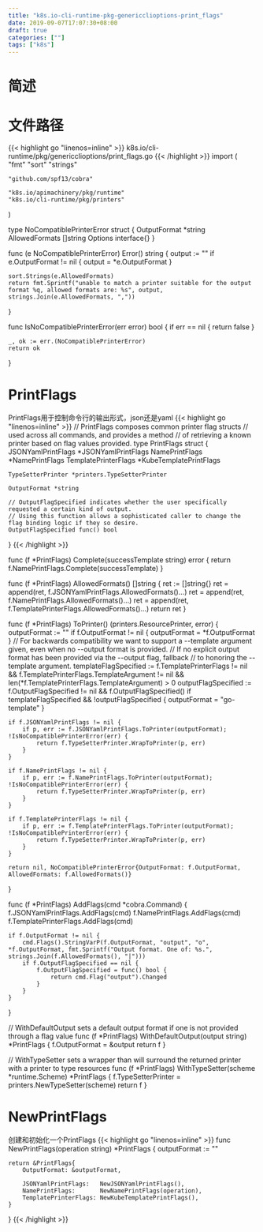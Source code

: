 ```yaml
---
title: "k8s.io-cli-runtime-pkg-genericclioptions-print_flags"
date: 2019-09-07T17:07:30+08:00
draft: true
categories: [""]
tags: ["k8s"]
---
```

# 简述
<!--more-->

# 文件路径
{{< highlight go "linenos=inline" >}}
k8s.io/cli-runtime/pkg/genericclioptions/print_flags.go
{{< /highlight >}}
import (
	"fmt"
	"sort"
	"strings"

	"github.com/spf13/cobra"

	"k8s.io/apimachinery/pkg/runtime"
	"k8s.io/cli-runtime/pkg/printers"
)

type NoCompatiblePrinterError struct {
	OutputFormat   *string
	AllowedFormats []string
	Options        interface{}
}

func (e NoCompatiblePrinterError) Error() string {
	output := ""
	if e.OutputFormat != nil {
		output = *e.OutputFormat
	}

	sort.Strings(e.AllowedFormats)
	return fmt.Sprintf("unable to match a printer suitable for the output format %q, allowed formats are: %s", output, strings.Join(e.AllowedFormats, ","))
}

func IsNoCompatiblePrinterError(err error) bool {
	if err == nil {
		return false
	}

	_, ok := err.(NoCompatiblePrinterError)
	return ok
}

# PrintFlags
PrintFlags用于控制命令行的输出形式，json还是yaml
{{< highlight go "linenos=inline" >}}
// PrintFlags composes common printer flag structs
// used across all commands, and provides a method
// of retrieving a known printer based on flag values provided.
type PrintFlags struct {
	JSONYamlPrintFlags   *JSONYamlPrintFlags
	NamePrintFlags       *NamePrintFlags
	TemplatePrinterFlags *KubeTemplatePrintFlags

	TypeSetterPrinter *printers.TypeSetterPrinter

	OutputFormat *string

	// OutputFlagSpecified indicates whether the user specifically requested a certain kind of output.
	// Using this function allows a sophisticated caller to change the flag binding logic if they so desire.
	OutputFlagSpecified func() bool
}
{{< /highlight >}}

func (f *PrintFlags) Complete(successTemplate string) error {
	return f.NamePrintFlags.Complete(successTemplate)
}

func (f *PrintFlags) AllowedFormats() []string {
	ret := []string{}
	ret = append(ret, f.JSONYamlPrintFlags.AllowedFormats()...)
	ret = append(ret, f.NamePrintFlags.AllowedFormats()...)
	ret = append(ret, f.TemplatePrinterFlags.AllowedFormats()...)
	return ret
}

func (f *PrintFlags) ToPrinter() (printers.ResourcePrinter, error) {
	outputFormat := ""
	if f.OutputFormat != nil {
		outputFormat = *f.OutputFormat
	}
	// For backwards compatibility we want to support a --template argument given, even when no --output format is provided.
	// If no explicit output format has been provided via the --output flag, fallback
	// to honoring the --template argument.
	templateFlagSpecified := f.TemplatePrinterFlags != nil &&
		f.TemplatePrinterFlags.TemplateArgument != nil &&
		len(*f.TemplatePrinterFlags.TemplateArgument) > 0
	outputFlagSpecified := f.OutputFlagSpecified != nil && f.OutputFlagSpecified()
	if templateFlagSpecified && !outputFlagSpecified {
		outputFormat = "go-template"
	}

	if f.JSONYamlPrintFlags != nil {
		if p, err := f.JSONYamlPrintFlags.ToPrinter(outputFormat); !IsNoCompatiblePrinterError(err) {
			return f.TypeSetterPrinter.WrapToPrinter(p, err)
		}
	}

	if f.NamePrintFlags != nil {
		if p, err := f.NamePrintFlags.ToPrinter(outputFormat); !IsNoCompatiblePrinterError(err) {
			return f.TypeSetterPrinter.WrapToPrinter(p, err)
		}
	}

	if f.TemplatePrinterFlags != nil {
		if p, err := f.TemplatePrinterFlags.ToPrinter(outputFormat); !IsNoCompatiblePrinterError(err) {
			return f.TypeSetterPrinter.WrapToPrinter(p, err)
		}
	}

	return nil, NoCompatiblePrinterError{OutputFormat: f.OutputFormat, AllowedFormats: f.AllowedFormats()}
}

func (f *PrintFlags) AddFlags(cmd *cobra.Command) {
	f.JSONYamlPrintFlags.AddFlags(cmd)
	f.NamePrintFlags.AddFlags(cmd)
	f.TemplatePrinterFlags.AddFlags(cmd)

	if f.OutputFormat != nil {
		cmd.Flags().StringVarP(f.OutputFormat, "output", "o", *f.OutputFormat, fmt.Sprintf("Output format. One of: %s.", strings.Join(f.AllowedFormats(), "|")))
		if f.OutputFlagSpecified == nil {
			f.OutputFlagSpecified = func() bool {
				return cmd.Flag("output").Changed
			}
		}
	}
}

// WithDefaultOutput sets a default output format if one is not provided through a flag value
func (f *PrintFlags) WithDefaultOutput(output string) *PrintFlags {
	f.OutputFormat = &output
	return f
}

// WithTypeSetter sets a wrapper than will surround the returned printer with a printer to type resources
func (f *PrintFlags) WithTypeSetter(scheme *runtime.Scheme) *PrintFlags {
	f.TypeSetterPrinter = printers.NewTypeSetter(scheme)
	return f
}

# NewPrintFlags
创建和初始化一个PrintFlags
{{< highlight go "linenos=inline" >}}
func NewPrintFlags(operation string) *PrintFlags {
	outputFormat := ""

	return &PrintFlags{
		OutputFormat: &outputFormat,

		JSONYamlPrintFlags:   NewJSONYamlPrintFlags(),
		NamePrintFlags:       NewNamePrintFlags(operation),
		TemplatePrinterFlags: NewKubeTemplatePrintFlags(),
	}
}
{{< /highlight >}}
